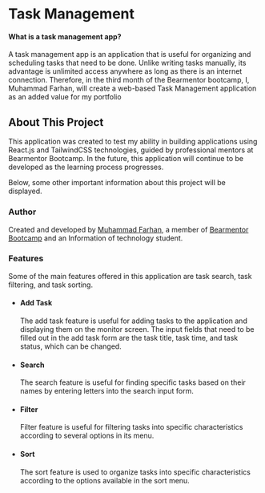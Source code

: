 # Task Management

#### What is a task management app?

A task management app is an application that is useful for organizing and scheduling tasks that need to be done. Unlike writing tasks manually, its advantage is unlimited access anywhere as long as there is an internet connection. Therefore, in the third month of the Bearmentor bootcamp, I, Muhammad Farhan, will create a web-based Task Management application as an added value for my portfolio

## About This Project

This application was created to test my ability in building applications using React.js and TailwindCSS technologies, guided by professional mentors at Bearmentor Bootcamp. In the future, this application will continue to be developed as the learning process progresses.

Below, some other important information about this project will be displayed.

### Author

Created and developed by [Muhammad Farhan](), a member of [Bearmentor Bootcamp]() and an Information of technology student.

### Features

Some of the main features offered in this application are task search, task filtering, and task sorting.

- #### Add Task
  The add task feature is useful for adding tasks to the application and displaying them on the monitor screen. The input fields that need to be filled out in the add task form are the task title, task time, and task status, which can be changed.
- #### Search
  The search feature is useful for finding specific tasks based on their names by entering letters into the search input form.
- #### Filter
  Filter feature is useful for filtering tasks into specific characteristics according to several options in its menu.
- #### Sort

  The sort feature is used to organize tasks into specific characteristics according to the options available in the sort menu.

